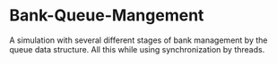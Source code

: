 # Bank-Queue-Mangement
A simulation with several different stages of bank management by the queue data structure. All this while using synchronization by threads.
